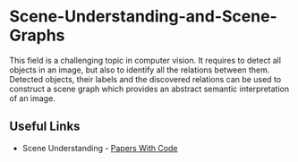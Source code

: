 # Scene-Understanding-and-Scene-Graphs
This field is a challenging topic in computer vision. It requires to detect all objects in an image, but also to identify all the relations between them. Detected objects, their labels and the discovered relations can be used to construct a scene graph which provides an abstract semantic interpretation of an image. 
## Useful Links
- Scene Understanding - <a href="https://paperswithcode.com/task/scene-understanding">Papers With Code</a>

